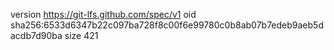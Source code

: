 version https://git-lfs.github.com/spec/v1
oid sha256:6533d6347b22c097ba728f8c00f6e99780c0b8ab07b7edeb9aeb5dacdb7d90ba
size 421
